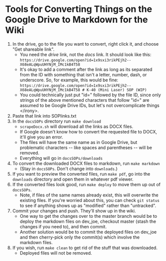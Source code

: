 # Tools for Converting Things on the Google Drive to Markdown for the Wiki

01. In the drive, go to the file you want to convert, right click it, and choose "Get shareable link".
	- You need the _drive_ link, not the _docs_ link. It should look like this:
	  `https://drive.google.com/open?id=1x9sxi3rikPEjh2--X68eALqWpuUHYNjM_IMc1kB4T58`
	- It's okay to add a comment after the link as long as its separated from the ID with something that 
	  isn't a letter, number, dash, or underscore. So, for example, this would be fine:  
	  `https://drive.google.com/open?id=1x9sxi3rikPEjh2--X68eALqWpuUHYNjM_IMc1kB4T58 # K-40 (Mini Laser) SOP (WIP)`
	- You could technically just put "id=" followed by the file ID, since only strings of the above mentioned characters that follow "id=" are assumed to be Google Drive IDs, but let's not overcomplicate things \</irony\>.
20. Paste that link into SOPlinks.txt
30. In the `docsSOPs` directory run `make download`
	- `scrapeDocx.sh` will download all the links as DOCX files.
	- If Google doesn't know how to convert the requested file to DOCX, it'll give you an error.
	- The files will have the same name as in Google Drive, but problematic characters -- like spaces and parentheses -- will be removed.
	- Everything will go in `docsSOPs/downloads`
40. To convert the downloaded DOCX files to markdown, run `make markdown`
	- (Stay in `docsSOPs`. Don't change into `downloads`.)
50. If you want to preview the converted files, run `make pdf`, go into the `downloads` directory and open them in whatever pdf viewer.
60. If the converted files look good, run `make deploy` to move them up out of `docsSOPs`.
	- Note, if files of the same names already exist, this will overwrite the existing files.
	  If you're worried about this, you can check `git status` to see if anything shows up as 
	  "modified" rather than "untracked".
70. Commit your changes and push. They'll show up in the wiki.
	- One way to get the changes over to the master branch would be to deploy the markdown files on dev_joe, checkout master (stash the changes if you need to), and then commit.
	- Another solution would be to commit the deployed files on dev_joe and then cherry-pick only the commit(s) which involve the markdown files. 
80. If you wish, run `make clean` to get rid of the stuff that was downloaded.
	- Deployed files will not be removed.
